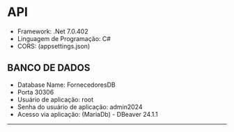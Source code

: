 # API

* Framework: .Net 7.0.402 
* Linguagem de Programação: C#
* CORS: (appsettings.json)

## BANCO DE DADOS

* Database Name: FornecedoresDB
* Porta 30306
* Usuário de aplicação: root
* Senha do usuário de aplicação: admin2024
* Acesso via aplicação: (MariaDb) - DBeaver 24.1.1


____________________________________________________________________________________________________


